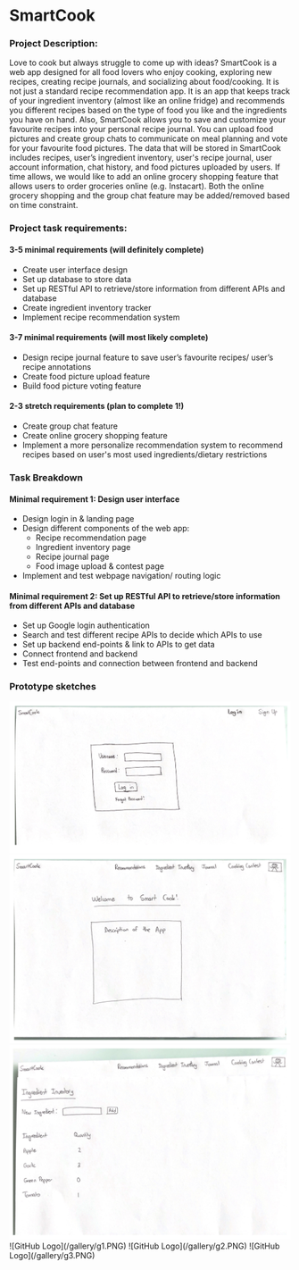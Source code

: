 # SmartCook

### Project Description: 
Love to cook but always struggle to come up with ideas? SmartCook is a web app designed for all food lovers who enjoy cooking, exploring new recipes, creating recipe journals, and socializing about food/cooking. It is not just a standard recipe recommendation app. It is an app that keeps track of your ingredient inventory (almost like an online fridge) and recommends you different recipes based on the type of food you like and the ingredients you have on hand. Also, SmartCook allows you to save and customize your favourite recipes into your personal recipe journal. You can upload food pictures and create group chats to communicate on meal planning and vote for your favourite food pictures. The data that will be stored in SmartCook includes recipes, user’s ingredient inventory, user's recipe journal, user account information, chat history, and food pictures uploaded by users. If time allows, we would like to add an online grocery shopping feature that allows users to order groceries online (e.g. Instacart). Both the online grocery shopping and the group chat feature may be added/removed based on time constraint. 

### Project task requirements:
#### 3-5 minimal requirements (will definitely complete)
* Create user interface design 
* Set up database to store data 
* Set up RESTful API to retrieve/store information from different APIs and database
* Create ingredient inventory tracker 
* Implement recipe recommendation system


#### 3-7 minimal requirements (will most likely complete)
* Design recipe journal feature to save user’s favourite recipes/ user’s recipe annotations 
* Create food picture upload feature 
* Build food picture voting feature 

 
#### 2-3 stretch requirements (plan to complete 1!)
* Create group chat feature 
* Create online grocery shopping feature
* Implement a more personalize recommendation system to recommend recipes based on user's most used ingredients/dietary restrictions 


### Task Breakdown
#### Minimal requirement 1: Design user interface
* Design login in & landing page 
* Design different components of the web app: 
  - Recipe recommendation page 
  - Ingredient inventory page
  - Recipe journal page 
  - Food image upload & contest page
* Implement and test webpage navigation/ routing logic 

#### Minimal requirement 2: Set up RESTful API to retrieve/store information from different APIs and database
* Set up Google login authentication 
* Search and test different recipe APIs to decide which APIs to use
* Set up backend end-points & link to APIs to get data 
* Connect frontend and backend
* Test end-points and connection between frontend and backend


### Prototype sketches

<img src="gallery/logIn.png">
<img src="gallery/homePage.png">
<img src="gallery/ingredientInventory.png">
![GitHub Logo](/gallery/g1.PNG)
![GitHub Logo](/gallery/g2.PNG)
![GitHub Logo](/gallery/g3.PNG)
